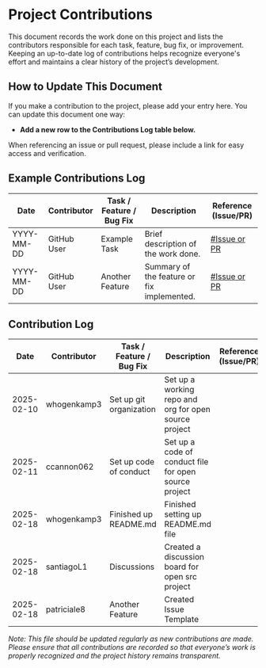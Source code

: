 # Project Contributions

This document records the work done on this project and lists the contributors responsible for each task, feature, bug fix, or improvement. Keeping an up-to-date log of contributions helps recognize everyone's effort and maintains a clear history of the project’s development.

## How to Update This Document

If you make a contribution to the project, please add your entry here. You can update this document one way:
- **Add a new row to the Contributions Log table below.**

When referencing an issue or pull request, please include a link for easy access and verification.

## Example Contributions Log

| Date         | Contributor | Task / Feature / Bug Fix | Description                                | Reference (Issue/PR)            |
|--------------|-------------|--------------------------|--------------------------------------------|---------------------------------|
| YYYY-MM-DD   | GitHub User | Example Task             | Brief description of the work done.        | [#Issue or PR](URL)             |
| YYYY-MM-DD   | GitHub User | Another Feature          | Summary of the feature or fix implemented. | [#Issue or PR](URL)             |



## Contribution Log


| Date       | Contributor | Task / Feature / Bug Fix | Description                                           | Reference (Issue/PR)            |
|------------|-------------|--------------------------|-------------------------------------------------------|---------------------------------|
| 2025-02-10 | whogenkamp3 | Set up git organization  | Set up a working repo and org for open  source project|                                 |
| 2025-02-11 | ccannon062  | Set up code of conduct   | Set up a code of conduct file for open source project |                                 |
| 2025-02-18 | whogenkamp3 | Finished up README.md    | Finished setting up README.md file                    |                                 |
| 2025-02-18 | santiagoL1  | Discussions              | Created a discussion board for open src project       |                                 |
| 2025-02-18 | patriciale8 | Another Feature          | Created Issue Template                                |                                 |





*Note: This file should be updated regularly as new contributions are made. Please ensure that all contributions are recorded so that everyone’s work is properly recognized and the project history remains transparent.*
